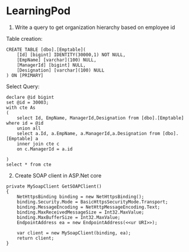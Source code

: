 # LearningPod

1. Write a query to get organization hierarchy based on employee id

Table creation: 

```
CREATE TABLE [dbo].[Emptable](
	[Id] [bigint] IDENTITY(30000,1) NOT NULL,
	[EmpName] [varchar](100) NULL,
	[ManagerId] [bigint] NULL,
	[Designation] [varchar](100) NULL
) ON [PRIMARY]
```
Select Query:

```
declare @id bigint 
set @id = 30003;
with cte As
(
	select Id, EmpName, ManagerId,Designation from [dbo].[Emptable] where id = @id
	union all 
	select a.Id, a.EmpName, a.ManagerId,a.Designation from [dbo].[Emptable] a 
	inner join cte c 
	on c.ManagerId = a.id 
	 
)
select * from cte 
```

2. Create SOAP client in ASP.Net core

```
private MySoapClient GetSOAPClient()
{
    NetHttpsBinding binding = new NetHttpsBinding();
    binding.Security.Mode = BasicHttpsSecurityMode.Transport;
    binding.MessageEncoding = NetHttpMessageEncoding.Text;
    binding.MaxReceivedMessageSize = Int32.MaxValue;
    binding.MaxBufferSize = Int32.MaxValue;
    EndpointAddress ea = new EndpointAddress(<<ur URI>>);

    var client = new MySoapClient(binding, ea);
    return client;
}
```
